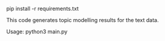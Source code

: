 

pip install -r requirements.txt


This code generates topic modelling results for the text data.

Usage:
    python3 main.py